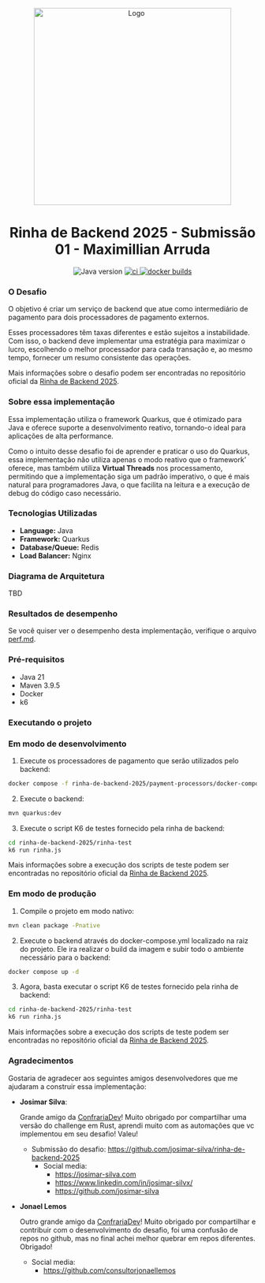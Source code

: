 <p align="center">
    <img src="https://quarkus.io/assets/images/brand/quarkus_logo_vertical_450px_default.png" alt="Logo" width="400"/>
</p>

<h1 align="center">Rinha de Backend 2025 - Submissão 01 - Maximillian Arruda</h1>


<div align="center">

  <img src="https://img.shields.io/badge/java-21-blue" alt="Java version" />

<!-- ci -->

  <a href="https://github.com/dearrudam/rinha-de-backend-2025-quarkus-with-jedis/actions/workflows/ci.yml">
    <img src="https://github.com/dearrudam/rinha-de-backend-2025-quarkus-with-jedis/actions/workflows/ci.yml/badge.svg" alt="ci" />
  </a>

<!-- cd -->

  <a href="https://github.com/dearrudam/rinha-de-backend-2025-quarkus-with-jedis/actions/workflows/cd.yml">
    <img src="https://github.com/dearrudam/rinha-de-backend-2025-quarkus-with-jedis/actions/workflows/cd.yml/badge.svg" alt="docker builds" />
  </a>

</div>


### O Desafio

O objetivo é criar um serviço de backend que atue como intermediário de pagamento para dois processadores de pagamento externos.

Esses processadores têm taxas diferentes e estão sujeitos a instabilidade. Com isso, o backend deve implementar uma estratégia para maximizar o lucro, escolhendo o melhor processador para cada transação e, ao mesmo tempo, fornecer um resumo consistente das operações.

Mais informações sobre o desafio podem ser encontradas no repositório oficial da [Rinha de Backend 2025](https://github.com/zanfranceschi/rinha-de-backend-2025).

### Sobre essa implementação

Essa implementação utiliza o framework Quarkus, que é otimizado para Java e oferece suporte a desenvolvimento reativo, tornando-o ideal para aplicações de alta performance. 

Como o intuito desse desafio foi de aprender e praticar o uso do Quarkus, essa implementação não utiliza apenas o modo reativo que o framework’ oferece, mas também utiliza **Virtual Threads** nos processamento, permitindo que a implementação siga um padrão imperativo, o que é mais natural para programadores Java, o que facilita na leitura e a execução de debug do código caso necessário.

### Tecnologias Utilizadas

- **Language:** Java
- **Framework:** Quarkus
- **Database/Queue:** Redis
- **Load Balancer:** Nginx

### Diagrama de Arquitetura

TBD

### Resultados de desempenho
Se você quiser ver o desempenho desta implementação, verifique o arquivo [perf.md](perf.md).


### Pré-requisitos

- Java 21
- Maven 3.9.5
- Docker
- k6

### Executando o projeto

### Em modo de desenvolvimento

1. Execute os processadores de pagamento que serão utilizados pelo backend:

```bash
docker compose -f rinha-de-backend-2025/payment-processors/docker-compose.yml up -d
```

2. Execute o backend:

```bash
mvn quarkus:dev
```

3. Execute o script K6 de testes fornecido pela rinha de backend:

```bash
cd rinha-de-backend-2025/rinha-test 
k6 run rinha.js
```

Mais informações sobre a execução dos scripts de teste podem ser encontradas no repositório oficial da [Rinha de Backend 2025](https://github.com/zanfranceschi/rinha-de-backend-2025).

### Em modo de produção

1. Compile o projeto em modo nativo:

```bash
mvn clean package -Pnative
```

2. Execute o backend através do docker-compose.yml localizado na raiz do projeto. Ele ira realizar o build da imagem e subir todo o ambiente necessário para o backend:

```bash
docker compose up -d
```

3. Agora, basta executar o script K6 de testes fornecido pela rinha de backend:

```bash
cd rinha-de-backend-2025/rinha-test 
k6 run rinha.js
```

Mais informações sobre a execução dos scripts de teste podem ser encontradas no repositório oficial da [Rinha de Backend 2025](https://github.com/zanfranceschi/rinha-de-backend-2025).

### Agradecimentos

Gostaria de agradecer aos seguintes amigos desenvolvedores que me ajudaram a construir essa implementação:

- **Josimar Silva**: 
  
  Grande amigo da [ConfrariaDev](https://confrariadev.com/cdv/)! Muito obrigado por compartilhar uma versão do challenge em Rust, aprendi muito com as automações que vc implementou em seu desafio! Valeu!

  - Submissão do desafio: https://github.com/josimar-silva/rinha-de-backend-2025
    - Social media:
      - https://josimar-silva.com
      - https://www.linkedin.com/in/josimar-silvx/
      - https://github.com/josimar-silva

- **Jonael Lemos**
  
  Outro grande amigo da [ConfrariaDev](https://confrariadev.com/cdv/)! Muito obrigado por compartilhar e contribuir com o desenvolvimento do desafio, foi uma confusão de repos no github, mas no final achei melhor quebrar em repos diferentes. Obrigado!

    - Social media:
      - https://github.com/consultorjonaellemos